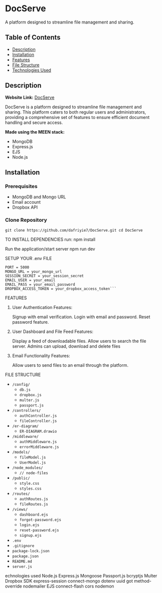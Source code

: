 # DocServe

A platform designed to streamline file management and sharing.

## Table of Contents

- [Description](#description)
- [Installation](#installation)
- [Features](#features)
- [File Structure](#file-structure)
- [Technologies Used](#technologies-used)

## Description

**Website Link:** [DocServe](https://docserve.onrender.com)

DocServe is a platform designed to streamline file management and sharing. This platform caters to both regular users and administrators, providing a comprehensive set of features to ensure efficient document handling and secure access.

**Made using the MEEN stack:**

- MongoDB
- Express.js
- EJS
- Node.js

## Installation

### Prerequisites

- MongoDB and Mongo URL
- Email account
- Dropbox API

### Clone Repository

`git clone https://github.com/dafriyie7/DocServe.git
cd DocServe`

TO INSTALL DEPENDENCIES
    run: npm install

Run the application/start server
    npm run dev

SETUP YOUR .env FILE

    PORT = 5000
    MONGO_URL = your_mongo_url
    SESSION_SECRET = your_session_secret
    EMAIL_USER = your_email
    EMAIL_PASS = your_email_password
    DROPBOX_ACCESS_TOKEN = your_dropbox_access_token```

FEATURES

1. User Authentication
Features:

    Signup with email verification.
    Login with email and password.
    Reset password feature.
2. User Dashboard and File Feed
Features:

    Display a feed of downloadable files.
    Allow users to search the file server.
    Admins can upload, download and delete files
3. Email Functionality
Features:

    Allow users to send files to an email through the platform.

FILE STRUCTURE

- `/config/`
  - `db.js`
  - `dropbox.js`
  - `multer.js`
  - `passport.js`
- `/controllers/`
  - `authController.js`
  - `fileController.js`
- `/er-diagram/`
  - `ER-DIAGRAM.drawio`
- `/middleware/`
  - `authMiddleware.js`
  - `errorMiddleware.js`
- `/models/`
  - `fileModel.js`
  - `UserModel.js`
- `/node_modules/`
  - `// node-files`
- `/public/`
  - `style.css`
  - `styles.css`
- `/routes/`
  - `authRoutes.js`
  - `fileRoutes.js`
- `/views/`
  - `dashboard.ejs`
  - `forgot-password.ejs`
  - `login.ejs`
  - `reset-password.ejs`
  - `signup.ejs`
- `.env`
- `.gitignore`
- `package-lock.json`
- `package.json`
- `README.md`
- `server.js`

echnologies used
    Node.js
    Express.js
    Mongoose
    Passport.js
    bcryptjs
    Multer
    Dropbox SDK
    express-session
    connect-mongo
    dotenv
    uuid
    got
    method-override
    nodemailer
    EJS
    connect-flash
    cors
    nodemon

